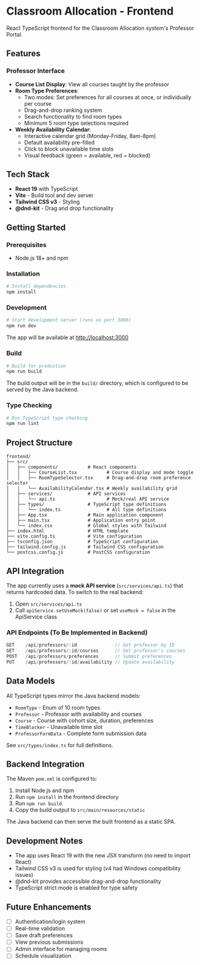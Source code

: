 # Classroom Allocation - Frontend

React TypeScript frontend for the Classroom Allocation system's Professor Portal.

## Features

### Professor Interface
- **Course List Display**: View all courses taught by the professor
- **Room Type Preferences**:
  - Two modes: Set preferences for all courses at once, or individually per course
  - Drag-and-drop ranking system
  - Search functionality to find room types
  - Minimum 5 room type selections required
- **Weekly Availability Calendar**:
  - Interactive calendar grid (Monday-Friday, 8am-8pm)
  - Default availability pre-filled
  - Click to block unavailable time slots
  - Visual feedback (green = available, red = blocked)

## Tech Stack

- **React 19** with TypeScript
- **Vite** - Build tool and dev server
- **Tailwind CSS v3** - Styling
- **@dnd-kit** - Drag and drop functionality

## Getting Started

### Prerequisites
- Node.js 18+ and npm

### Installation

```bash
# Install dependencies
npm install
```

### Development

```bash
# Start development server (runs on port 3000)
npm run dev
```

The app will be available at [http://localhost:3000](http://localhost:3000)

### Build

```bash
# Build for production
npm run build
```

The build output will be in the `build/` directory, which is configured to be served by the Java backend.

### Type Checking

```bash
# Run TypeScript type checking
npm run lint
```

## Project Structure

```
frontend/
├── src/
│   ├── components/           # React components
│   │   ├── CourseList.tsx           # Course display and mode toggle
│   │   ├── RoomTypeSelector.tsx     # Drag-and-drop room preference selector
│   │   └── AvailabilityCalendar.tsx # Weekly availability grid
│   ├── services/             # API services
│   │   └── api.ts                   # Mock/real API service
│   ├── types/                # TypeScript type definitions
│   │   └── index.ts                 # All type definitions
│   ├── App.tsx               # Main application component
│   ├── main.tsx              # Application entry point
│   └── index.css             # Global styles with Tailwind
├── index.html                # HTML template
├── vite.config.ts            # Vite configuration
├── tsconfig.json             # TypeScript configuration
├── tailwind.config.js        # Tailwind CSS configuration
└── postcss.config.js         # PostCSS configuration
```

## API Integration

The app currently uses a **mock API service** (`src/services/api.ts`) that returns hardcoded data. To switch to the real backend:

1. Open `src/services/api.ts`
2. Call `apiService.setUseMock(false)` or set `useMock = false` in the ApiService class

### API Endpoints (To Be Implemented in Backend)

```typescript
GET    /api/professors/:id              // Get professor by ID
GET    /api/professors/:id/courses      // Get professor's courses
POST   /api/professors/preferences      // Submit preferences
PUT    /api/professors/:id/availability // Update availability
```

## Data Models

All TypeScript types mirror the Java backend models:

- `RoomType` - Enum of 10 room types
- `Professor` - Professor with availability and courses
- `Course` - Course with cohort size, duration, preferences
- `TimeBlocker` - Unavailable time slot
- `ProfessorFormData` - Complete form submission data

See `src/types/index.ts` for full definitions.

## Backend Integration

The Maven `pom.xml` is configured to:
1. Install Node.js and npm
2. Run `npm install` in the frontend directory
3. Run `npm run build`
4. Copy the build output to `src/main/resources/static`

The Java backend can then serve the built frontend as a static SPA.

## Development Notes

- The app uses React 19 with the new JSX transform (no need to import React)
- Tailwind CSS v3 is used for styling (v4 had Windows compatibility issues)
- @dnd-kit provides accessible drag-and-drop functionality
- TypeScript strict mode is enabled for type safety

## Future Enhancements

- [ ] Authentication/login system
- [ ] Real-time validation
- [ ] Save draft preferences
- [ ] View previous submissions
- [ ] Admin interface for managing rooms
- [ ] Schedule visualization
